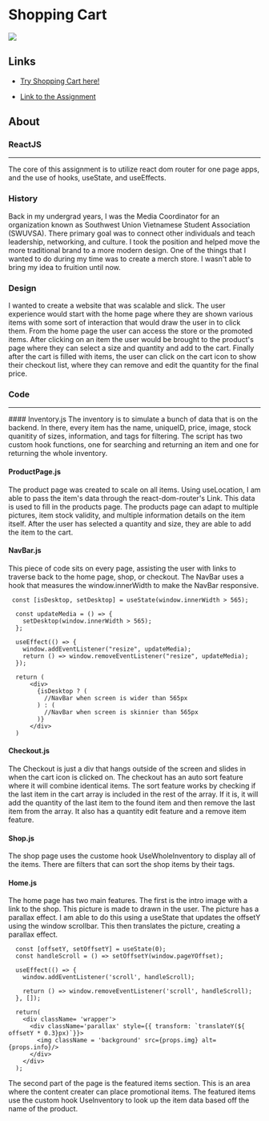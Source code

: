 # Shopping Cart
![](https://github.com/Appletri/Appletri/blob/main/assets/shopping-cart.gif)
## Links
- [Try Shopping Cart here!](https://appletri.github.io/shopping-cart/)

- [Link to the Assignment](https://www.theodinproject.com/lessons/node-path-javascript-shopping-cart)

## About
### ReactJS
<hr>
The core of this assignment is to utilize react dom router for one page apps, and the use of hooks, useState, and useEffects.

### History
Back in my undergrad years, I was the Media Coordinator for an organization known as Southwest Union Vietnamese Student Association (SWUVSA). There primary goal was to connect other individuals and teach leadership, networking, and culture. I took the position and helped move the more traditional brand to a more modern design. One of the things that I wanted to do during my time was to create a merch store. I wasn't able to bring my idea to fruition until now.

### Design
I wanted to create a website that was scalable and slick. The user experience would start with the home page where they are shown various items with some sort of interaction that would draw the user in to click them. From the home page the user can access the store or the promoted items. After clicking on an item the user would be brought to the product's page where they can select a size and quantity and add to the cart. Finally after the cart is filled with items, the user can click on the cart icon to show their checkout list, where they can remove and edit the quantity for the final price.


### Code
<hr>
#### Inventory.js
The inventory is to simulate a bunch of data that is on the backend. In there, every item has the name, uniqueID, price, image, stock quanitity of sizes, information, and tags for filtering. The script has two custom hook functions, one for searching and returning an item and one for returning the whole inventory.


#### ProductPage.js
The product page was created to scale on all items. Using useLocation, I am able to pass the item's data through the react-dom-router's Link. This data is used to fill in the products page. The products page can adapt to multiple pictures, item stock validity, and multiple information details on the item itself. After the user has selected a quantity and size, they are able to add the item to the cart.

#### NavBar.js
This piece of code sits on every page, assisting the user with links to traverse back to the home page, shop, or checkout. The NavBar uses a hook that measures the window.innerWidth to make the NavBar responsive.

```
 const [isDesktop, setDesktop] = useState(window.innerWidth > 565);

  const updateMedia = () => {
    setDesktop(window.innerWidth > 565);
  };

  useEffect(() => {
    window.addEventListener("resize", updateMedia);
    return () => window.removeEventListener("resize", updateMedia);
  });
  
  return (
      <div>
        {isDesktop ? (
          //NavBar when screen is wider than 565px
        ) : (
          //NavBar when screen is skinnier than 565px
        )}
      </div>
  )
```

#### Checkout.js

The Checkout is just a div that hangs outside of the screen and slides in when the cart icon is clicked on. The checkout has an auto sort feature where it will combine identical items. The sort feature works by checking if the last item in the cart array is included in the rest of the array. If it is, it will add the quantity of the last item to the found item and then remove the last item from the array. It also has a quantity edit feature and a remove item feature. 

#### Shop.js

The shop page uses the custome hook UseWholeInventory to display all of the items. There are filters that can sort the shop items by their tags.

#### Home.js

The home page has two main features. The first is the intro image with a link to the shop. This picture is made to drawn in the user. The picture has a parallax effect. I am able to do this using a useState that updates the offsetY using the window scrollbar. This then translates the picture, creating a parallax effect.

```
  const [offsetY, setOffsetY] = useState(0);
  const handleScroll = () => setOffsetY(window.pageYOffset);
  
  useEffect(() => {
    window.addEventListener('scroll', handleScroll);
  
    return () => window.removeEventListener('scroll', handleScroll);
  }, []);

  return(
    <div className= 'wrapper'>
      <div className='parallax' style={{ transform: `translateY(${ offsetY * 0.3}px)`}}>
        <img className = 'background' src={props.img} alt={props.info}/>
      </div>
    </div>
  );
```

The second part of the page is the featured items section. This is an area where the content creater can place promotional items. The featured items use the custom hook UseInventory to look up the item data based off the name of the product. 
